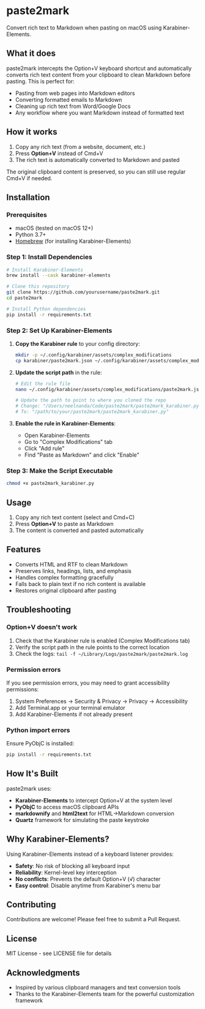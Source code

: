 # paste2mark

Convert rich text to Markdown when pasting on macOS using Karabiner-Elements.

## What it does

paste2mark intercepts the Option+V keyboard shortcut and automatically converts rich text content from your clipboard to clean Markdown before pasting. This is perfect for:

- Pasting from web pages into Markdown editors
- Converting formatted emails to Markdown
- Cleaning up rich text from Word/Google Docs
- Any workflow where you want Markdown instead of formatted text

## How it works

1. Copy any rich text (from a website, document, etc.)
2. Press **Option+V** instead of Cmd+V
3. The rich text is automatically converted to Markdown and pasted

The original clipboard content is preserved, so you can still use regular Cmd+V if needed.

## Installation

### Prerequisites

- macOS (tested on macOS 12+)
- Python 3.7+
- [Homebrew](https://brew.sh/) (for installing Karabiner-Elements)

### Step 1: Install Dependencies

```bash
# Install Karabiner-Elements
brew install --cask karabiner-elements

# Clone this repository
git clone https://github.com/yourusername/paste2mark.git
cd paste2mark

# Install Python dependencies
pip install -r requirements.txt
```

### Step 2: Set Up Karabiner-Elements

1. **Copy the Karabiner rule** to your config directory:
   ```bash
   mkdir -p ~/.config/karabiner/assets/complex_modifications
   cp karabiner/paste2mark.json ~/.config/karabiner/assets/complex_modifications/
   ```

2. **Update the script path** in the rule:
   ```bash
   # Edit the rule file
   nano ~/.config/karabiner/assets/complex_modifications/paste2mark.json
   
   # Update the path to point to where you cloned the repo
   # Change: "/Users/neelnanda/Code/paste2mark/paste2mark_karabiner.py"
   # To: "/path/to/your/paste2mark/paste2mark_karabiner.py"
   ```

3. **Enable the rule in Karabiner-Elements**:
   - Open Karabiner-Elements
   - Go to "Complex Modifications" tab
   - Click "Add rule"
   - Find "Paste as Markdown" and click "Enable"

### Step 3: Make the Script Executable

```bash
chmod +x paste2mark_karabiner.py
```

## Usage

1. Copy any rich text content (select and Cmd+C)
2. Press **Option+V** to paste as Markdown
3. The content is converted and pasted automatically

## Features

- Converts HTML and RTF to clean Markdown
- Preserves links, headings, lists, and emphasis
- Handles complex formatting gracefully
- Falls back to plain text if no rich content is available
- Restores original clipboard after pasting

## Troubleshooting

### Option+V doesn't work

1. Check that the Karabiner rule is enabled (Complex Modifications tab)
2. Verify the script path in the rule points to the correct location
3. Check the logs: `tail -f ~/Library/Logs/paste2mark/paste2mark.log`

### Permission errors

If you see permission errors, you may need to grant accessibility permissions:
1. System Preferences → Security & Privacy → Privacy → Accessibility
2. Add Terminal.app or your terminal emulator
3. Add Karabiner-Elements if not already present

### Python import errors

Ensure PyObjC is installed:
```bash
pip install -r requirements.txt
```

## How It's Built

paste2mark uses:
- **Karabiner-Elements** to intercept Option+V at the system level
- **PyObjC** to access macOS clipboard APIs
- **markdownify** and **html2text** for HTML→Markdown conversion
- **Quartz** framework for simulating the paste keystroke

## Why Karabiner-Elements?

Using Karabiner-Elements instead of a keyboard listener provides:
- **Safety**: No risk of blocking all keyboard input
- **Reliability**: Kernel-level key interception
- **No conflicts**: Prevents the default Option+V (√) character
- **Easy control**: Disable anytime from Karabiner's menu bar

## Contributing

Contributions are welcome! Please feel free to submit a Pull Request.

## License

MIT License - see LICENSE file for details

## Acknowledgments

- Inspired by various clipboard managers and text conversion tools
- Thanks to the Karabiner-Elements team for the powerful customization framework